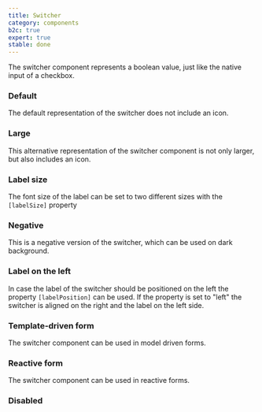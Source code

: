 ```yaml
---
title: Switcher
category: components
b2c: true
expert: true
stable: done
---
```


The switcher component represents a boolean value, just like the native input of a checkbox.

### Default
The default representation of the switcher does not include an icon.

<!-- example(switcher-default) -->

### Large 
This alternative representation of the switcher component is not only larger, but also includes an icon.

<!-- example(switcher-large) -->

### Label size 
The font size of the label can be set to two different sizes with the `[labelSize]` property

<!-- example(switcher-label-small) -->

### Negative
This is a negative version of the switcher, which can be used on dark background.

<!-- example(switcher-negative) -->

### Label on the left

In case the label of the switcher should be positioned on the left the property `[labelPosition]` can be used. If the property is set to "left" the switcher is aligned on the right and the label on the left side.

<!-- example(switcher-label-left) -->

### Template-driven form
The switcher component can be used in model driven forms.

<!-- example(switcher-template-driven) -->

### Reactive form
The switcher component can be used in reactive forms.

<!-- example(switcher-reactive-form) -->

### Disabled

<!-- example(switcher-disabled) -->